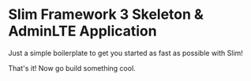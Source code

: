 # Slim Framework 3 Skeleton & AdminLTE Application

Just a simple boilerplate to get you started as fast as possible with Slim!

That's it! Now go build something cool.
